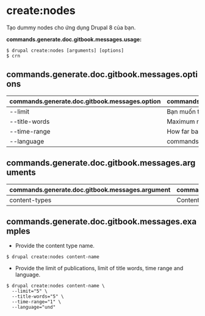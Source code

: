 # create:nodes
Tạo dummy nodes cho ứng dụng Drupal 8 của bạn.

**commands.generate.doc.gitbook.messages.usage:**
```
$ drupal create:nodes [arguments] [options]
$ crn  
```

## commands.generate.doc.gitbook.messages.options
commands.generate.doc.gitbook.messages.option | commands.generate.doc.gitbook.messages.details
-------|-------------
--limit | Bạn muốn tạo bao nhiêu node?
--title-words | Maximum number of words in node titles
--time-range | How far back in time should the nodes be dated
--language | commands.create.nodes.options.language

## commands.generate.doc.gitbook.messages.arguments
commands.generate.doc.gitbook.messages.argument | commands.generate.doc.gitbook.messages.details
---------|-------------
content-types | Content type(s) được sử dụng trong node creation

## commands.generate.doc.gitbook.messages.examples
* Provide the content type name.
```
$ drupal create:nodes content-name
```
* Provide the limit of publications, limit of title words, time range and language.
```
$ drupal create:nodes content-name \
  --limit="5" \
  --title-words="5" \
  --time-range="1" \
  --language="und"

```
